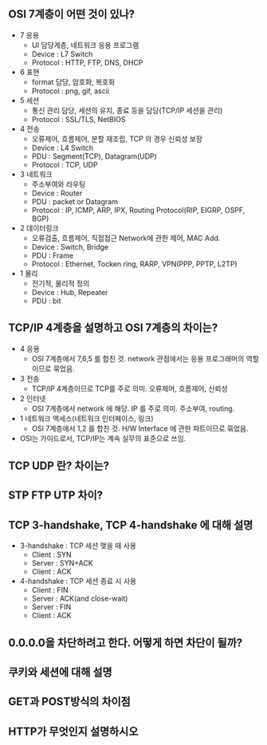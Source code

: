 ## OSI 7계층이 어떤 것이 있나?
* 7 응용
    * UI 담당계층, 네트워크 응용 프로그램
    * Device : L7 Switch
    * Protocol : HTTP, FTP, DNS, DHCP
* 6 표현
    * format 담당, 암호화, 복호화
    * Protocol : png, gif, ascii
* 5 세션
    * 통신 관리 담당, 세션의 유지, 종료 등을 담당(TCP/IP 세션을 관리)
    * Protocol : SSL/TLS, NetBIOS
* 4 전송
    * 오류제어, 흐름제어, 분할 재조립, TCP 의 경우 신뢰성 보장
    * Device : L4 Switch
    * PDU : Segment(TCP), Datagram(UDP)
    * Protocol : TCP, UDP
* 3 네트워크
    * 주소부여와 라우팅
    * Device : Router
    * PDU : packet or Datagram
    * Protocol : IP, ICMP, ARP, IPX, Routing Protocol(RIP, EIGRP, OSPF, BGP)
* 2 데이터링크
    * 오류검출, 흐름제어, 직접접근 Network에 관한 제어, MAC Add.
    * Device : Switch, Bridge
    * PDU : Frame
    * Protocol : Ethernet, Tocken ring, RARP, VPN(PPP, PPTP, L2TP)
* 1 물리
    * 전기적, 물리적 정의
    * Device : Hub, Repeater
    * PDU : bit

## TCP/IP 4계층을 설명하고 OSI 7계층의 차이는?
* 4 응용
    * OSI 7계층에서 7,6,5 를 합친 것. network 관점에서는 응용 프로그래머의 역할이므로 묶었음.
* 3 전송
    * TCP/IP 4계층이므로 TCP를 주로 의미. 오류제어, 흐름제어, 신뢰성
* 2 인터넷
    * OSI 7계층에서 network 에 해당. IP 를 주로 의미. 주소부여, routing.
* 1 네트워크 엑세스(네트워크 인터페이스, 링크)
    * OSI 7계층에서 1,2 를 합친 것. H/W Interface 에 관한 파트이므로 묶었음.
*  OSI는 가이드로서, TCP/IP는 계속 실무의 표준으로 쓰임.


## TCP UDP 란? 차이는?

## STP FTP UTP 차이?

## TCP 3-handshake, TCP 4-handshake 에 대해 설명

* 3-handshake : TCP 세션 맺을 때 사용
    * Client : SYN
    * Server : SYN+ACK
    * Client : ACK
* 4-handshake : TCP 세션 종료 시 사용
    * Client : FIN
    * Server : ACK(and close-wait)
    * Server : FIN
    * Client : ACK


## 0.0.0.0을 차단하려고 한다. 어떻게 하면 차단이 될까?

## 쿠키와 세션에 대해 설명

## GET과 POST방식의 차이점

## HTTP가 무엇인지 설명하시오
